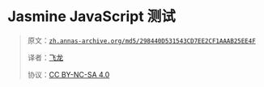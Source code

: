 # Jasmine JavaScript 测试

> 原文：[`zh.annas-archive.org/md5/298440D531543CD7EE2CF1AAAB25EE4F`](https://zh.annas-archive.org/md5/298440D531543CD7EE2CF1AAAB25EE4F)
> 
> 译者：[飞龙](https://github.com/wizardforcel)
> 
> 协议：[CC BY-NC-SA 4.0](http://creativecommons.org/licenses/by-nc-sa/4.0/)
